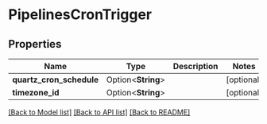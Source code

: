 # PipelinesCronTrigger

## Properties

Name | Type | Description | Notes
------------ | ------------- | ------------- | -------------
**quartz_cron_schedule** | Option<**String**> |  | [optional]
**timezone_id** | Option<**String**> |  | [optional]

[[Back to Model list]](../README.md#documentation-for-models) [[Back to API list]](../README.md#documentation-for-api-endpoints) [[Back to README]](../README.md)


